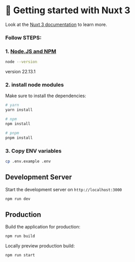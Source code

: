 # 🚀 Getting started with Nuxt 3

Look at the [Nuxt 3 documentation](https://nuxt.com/docs/getting-started/introduction) to learn more.

### Follow STEPS:

### 1. [Node.JS and NPM](http://nodejs.org)

```bash
node --version
```

version 22.13.1

### 2. install node modules

Make sure to install the dependencies:

```bash
# yarn
yarn install

# npm
npm install

# pnpm
pnpm install
```

### 3. Copy ENV variables

```bash
cp .env.example .env
```

## Development Server

Start the development server on `http://localhost:3000`

```bash
npm run dev
```

## Production

Build the application for production:

```bash
npm run build
```

Locally preview production build:

```bash
npm run start
```
